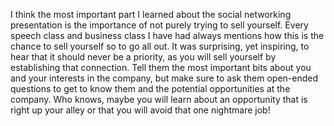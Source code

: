I think the most important part I learned about the social networking presentation is the importance of not purely trying to sell yourself.
Every speech class and business class I have had always mentions how this is the chance to sell yourself so to go all out.
It was surprising, yet inspiring, to hear that it should never be a priority, as you will sell yourself by establishing that connection.
Tell them the most important bits about you and your interests in the company, but make sure to ask them open-ended questions to get to know them and the potential opportunities at the
company. Who knows, maybe you will learn about an opportunity that is right up your alley or that you will avoid that one nightmare job!
